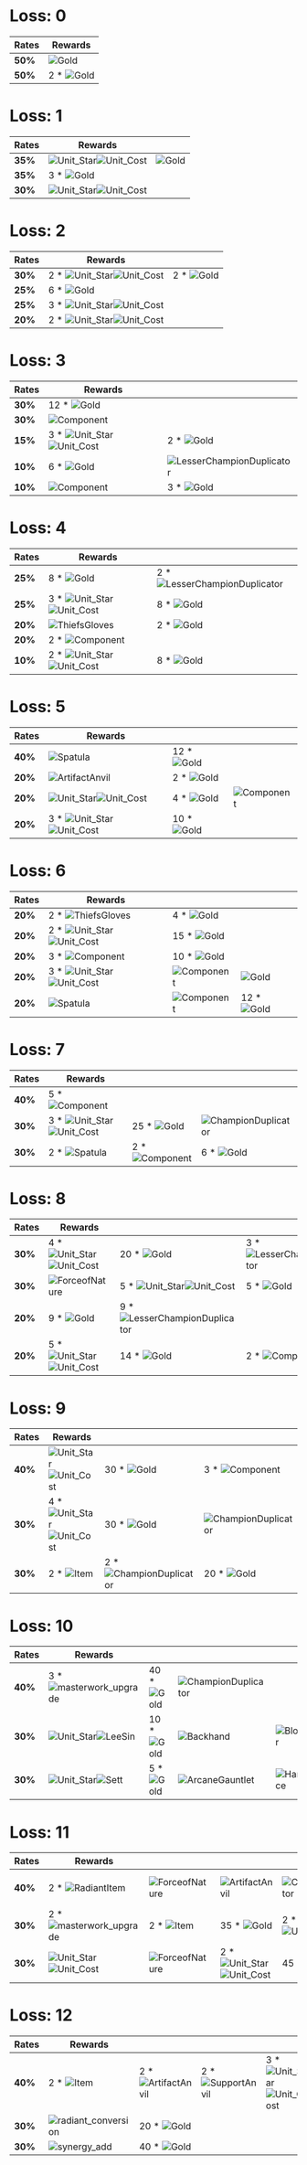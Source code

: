 # Loss: 0
| **Rates** | **Rewards**                                       |
| -         | -                                                 |
| **50%**   | ![Gold](../../tftspecs/icon/rewards/Gold.png)     |
| **50%**   | 2 * ![Gold](../../tftspecs/icon/rewards/Gold.png) |
# Loss: 1
| **Rates** | **Rewards**                                                                                                                |                                               |
| -         | -                                                                                                                          | -                                             |
| **35%**   | ![Unit_Star](../../tftspecs/icon/rewards/Champion_Star_1.png)![Unit_Cost](../../tftspecs/icon/rewards/Champion_Cost_2.png) | ![Gold](../../tftspecs/icon/rewards/Gold.png) |
| **35%**   | 3 * ![Gold](../../tftspecs/icon/rewards/Gold.png)                                                                          |                                               |
| **30%**   | ![Unit_Star](../../tftspecs/icon/rewards/Champion_Star_1.png)![Unit_Cost](../../tftspecs/icon/rewards/Champion_Cost_3.png) |                                               |
# Loss: 2
| **Rates** | **Rewards**                                                                                                                    |                                                   |
| -         | -                                                                                                                              | -                                                 |
| **30%**   | 2 * ![Unit_Star](../../tftspecs/icon/rewards/Champion_Star_1.png)![Unit_Cost](../../tftspecs/icon/rewards/Champion_Cost_2.png) | 2 * ![Gold](../../tftspecs/icon/rewards/Gold.png) |
| **25%**   | 6 * ![Gold](../../tftspecs/icon/rewards/Gold.png)                                                                              |                                                   |
| **25%**   | 3 * ![Unit_Star](../../tftspecs/icon/rewards/Champion_Star_1.png)![Unit_Cost](../../tftspecs/icon/rewards/Champion_Cost_2.png) |                                                   |
| **20%**   | 2 * ![Unit_Star](../../tftspecs/icon/rewards/Champion_Star_1.png)![Unit_Cost](../../tftspecs/icon/rewards/Champion_Cost_3.png) |                                                   |
# Loss: 3
| **Rates** | **Rewards**                                                                                                                    |                                                                                       |
| -         | -                                                                                                                              | -                                                                                     |
| **30%**   | 12 * ![Gold](../../tftspecs/icon/rewards/Gold.png)                                                                             |                                                                                       |
| **30%**   | ![Component](../../tftspecs/icon/rewards/Component.jpg)                                                                        |                                                                                       |
| **15%**   | 3 * ![Unit_Star](../../tftspecs/icon/rewards/Champion_Star_1.png)![Unit_Cost](../../tftspecs/icon/rewards/Champion_Cost_3.png) | 2 * ![Gold](../../tftspecs/icon/rewards/Gold.png)                                     |
| **10%**   | 6 * ![Gold](../../tftspecs/icon/rewards/Gold.png)                                                                              | ![LesserChampionDuplicator](../../tftspecs/icon/rewards/LesserChampionDuplicator.png) |
| **10%**   | ![Component](../../tftspecs/icon/rewards/Component.jpg)                                                                        | 3 * ![Gold](../../tftspecs/icon/rewards/Gold.png)                                     |
# Loss: 4
| **Rates** | **Rewards**                                                                                                                    |                                                                                           |
| -         | -                                                                                                                              | -                                                                                         |
| **25%**   | 8 * ![Gold](../../tftspecs/icon/rewards/Gold.png)                                                                              | 2 * ![LesserChampionDuplicator](../../tftspecs/icon/rewards/LesserChampionDuplicator.png) |
| **25%**   | 3 * ![Unit_Star](../../tftspecs/icon/rewards/Champion_Star_1.png)![Unit_Cost](../../tftspecs/icon/rewards/Champion_Cost_3.png) | 8 * ![Gold](../../tftspecs/icon/rewards/Gold.png)                                         |
| **20%**   | ![ThiefsGloves](../../tftitems/icon/set4/Craftable/ThiefsGloves.png)                                                           | 2 * ![Gold](../../tftspecs/icon/rewards/Gold.png)                                         |
| **20%**   | 2 * ![Component](../../tftspecs/icon/rewards/Component.jpg)                                                                    |                                                                                           |
| **10%**   | 2 * ![Unit_Star](../../tftspecs/icon/rewards/Champion_Star_1.png)![Unit_Cost](../../tftspecs/icon/rewards/Champion_Cost_4.png) | 8 * ![Gold](../../tftspecs/icon/rewards/Gold.png)                                         |
# Loss: 5
| **Rates** | **Rewards**                                                                                                                    |                                                    |                                                         |
| -         | -                                                                                                                              | -                                                  | -                                                       |
| **40%**   | ![Spatula](../../tftitems/icon/set4/Components/Spatula.png)                                                                    | 12 * ![Gold](../../tftspecs/icon/rewards/Gold.png) |                                                         |
| **20%**   | ![ArtifactAnvil](../../tftspecs/icon/rewards/ArtifactAnvil.png)                                                                | 2 * ![Gold](../../tftspecs/icon/rewards/Gold.png)  |                                                         |
| **20%**   | ![Unit_Star](../../tftspecs/icon/rewards/Champion_Star_1.png)![Unit_Cost](../../tftspecs/icon/rewards/Champion_Cost_4.png)     | 4 * ![Gold](../../tftspecs/icon/rewards/Gold.png)  | ![Component](../../tftspecs/icon/rewards/Component.jpg) |
| **20%**   | 3 * ![Unit_Star](../../tftspecs/icon/rewards/Champion_Star_1.png)![Unit_Cost](../../tftspecs/icon/rewards/Champion_Cost_4.png) | 10 * ![Gold](../../tftspecs/icon/rewards/Gold.png) |                                                         |
# Loss: 6
| **Rates** | **Rewards**                                                                                                                    |                                                         |                                                    |
| -         | -                                                                                                                              | -                                                       | -                                                  |
| **20%**   | 2 * ![ThiefsGloves](../../tftitems/icon/set4/Craftable/ThiefsGloves.png)                                                       | 4 * ![Gold](../../tftspecs/icon/rewards/Gold.png)       |                                                    |
| **20%**   | 2 * ![Unit_Star](../../tftspecs/icon/rewards/Champion_Star_1.png)![Unit_Cost](../../tftspecs/icon/rewards/Champion_Cost_5.png) | 15 * ![Gold](../../tftspecs/icon/rewards/Gold.png)      |                                                    |
| **20%**   | 3 * ![Component](../../tftspecs/icon/rewards/Component.jpg)                                                                    | 10 * ![Gold](../../tftspecs/icon/rewards/Gold.png)      |                                                    |
| **20%**   | 3 * ![Unit_Star](../../tftspecs/icon/rewards/Champion_Star_1.png)![Unit_Cost](../../tftspecs/icon/rewards/Champion_Cost_4.png) | ![Component](../../tftspecs/icon/rewards/Component.jpg) | ![Gold](../../tftspecs/icon/rewards/Gold.png)      |
| **20%**   | ![Spatula](../../tftitems/icon/set4/Components/Spatula.png)                                                                    | ![Component](../../tftspecs/icon/rewards/Component.jpg) | 12 * ![Gold](../../tftspecs/icon/rewards/Gold.png) |
# Loss: 7
| **Rates** | **Rewards**                                                                                                                    |                                                             |                                                                           |
| -         | -                                                                                                                              | -                                                           | -                                                                         |
| **40%**   | 5 * ![Component](../../tftspecs/icon/rewards/Component.jpg)                                                                    |                                                             |                                                                           |
| **30%**   | 3 * ![Unit_Star](../../tftspecs/icon/rewards/Champion_Star_1.png)![Unit_Cost](../../tftspecs/icon/rewards/Champion_Cost_4.png) | 25 * ![Gold](../../tftspecs/icon/rewards/Gold.png)          | ![ChampionDuplicator](../../tftspecs/icon/rewards/ChampionDuplicator.png) |
| **30%**   | 2 * ![Spatula](../../tftitems/icon/set4/Components/Spatula.png)                                                                | 2 * ![Component](../../tftspecs/icon/rewards/Component.jpg) | 6 * ![Gold](../../tftspecs/icon/rewards/Gold.png)                         |
# Loss: 8
| **Rates** | **Rewards**                                                                                                                    |                                                                                                                                |                                                                                           |
| -         | -                                                                                                                              | -                                                                                                                              | -                                                                                         |
| **30%**   | 4 * ![Unit_Star](../../tftspecs/icon/rewards/Champion_Star_1.png)![Unit_Cost](../../tftspecs/icon/rewards/Champion_Cost_5.png) | 20 * ![Gold](../../tftspecs/icon/rewards/Gold.png)                                                                             | 3 * ![LesserChampionDuplicator](../../tftspecs/icon/rewards/LesserChampionDuplicator.png) |
| **30%**   | ![ForceofNature](../../tftitems/icon/set4/Crown/ForceofNature.png)                                                             | 5 * ![Unit_Star](../../tftspecs/icon/rewards/Champion_Star_1.png)![Unit_Cost](../../tftspecs/icon/rewards/Champion_Cost_4.png) | 5 * ![Gold](../../tftspecs/icon/rewards/Gold.png)                                         |
| **20%**   | 9 * ![Gold](../../tftspecs/icon/rewards/Gold.png)                                                                              | 9 * ![LesserChampionDuplicator](../../tftspecs/icon/rewards/LesserChampionDuplicator.png)                                      |                                                                                           |
| **20%**   | 5 * ![Unit_Star](../../tftspecs/icon/rewards/Champion_Star_1.png)![Unit_Cost](../../tftspecs/icon/rewards/Champion_Cost_5.png) | 14 * ![Gold](../../tftspecs/icon/rewards/Gold.png)                                                                             | 2 * ![Component](../../tftspecs/icon/rewards/Component.jpg)                               |
# Loss: 9
| **Rates** | **Rewards**                                                                                                                    |                                                                               |                                                                           |
| -         | -                                                                                                                              | -                                                                             | -                                                                         |
| **40%**   | ![Unit_Star](../../tftspecs/icon/rewards/Champion_Star_2.png)![Unit_Cost](../../tftspecs/icon/rewards/Champion_Cost_5.png)     | 30 * ![Gold](../../tftspecs/icon/rewards/Gold.png)                            | 3 * ![Component](../../tftspecs/icon/rewards/Component.jpg)               |
| **30%**   | 4 * ![Unit_Star](../../tftspecs/icon/rewards/Champion_Star_1.png)![Unit_Cost](../../tftspecs/icon/rewards/Champion_Cost_5.png) | 30 * ![Gold](../../tftspecs/icon/rewards/Gold.png)                            | ![ChampionDuplicator](../../tftspecs/icon/rewards/ChampionDuplicator.png) |
| **30%**   | 2 * ![Item](../../tftspecs/icon/rewards/Item.png)                                                                              | 2 * ![ChampionDuplicator](../../tftspecs/icon/rewards/ChampionDuplicator.png) | 20 * ![Gold](../../tftspecs/icon/rewards/Gold.png)                        |
# Loss: 10
| **Rates** | **Rewards**                                                                                                     |                                                    |                                                                           |                                                                        |
| -         | -                                                                                                               | -                                                  | -                                                                         | -                                                                      |
| **40%**   | 3 * ![masterwork_upgrade](../../tftspecs/icon/rewards/masterwork_upgrade.png)                                   | 40 * ![Gold](../../tftspecs/icon/rewards/Gold.png) | ![ChampionDuplicator](../../tftspecs/icon/rewards/ChampionDuplicator.png) |                                                                        |
| **30%**   | ![Unit_Star](../../tftspecs/icon/rewards/Champion_Star_2.png)![LeeSin](../../tftchampions/icon/set4/LeeSin.png) | 10 * ![Gold](../../tftspecs/icon/rewards/Gold.png) | ![Backhand](../../tftitems/icon/set4/Craftable/Backhand.png)              | ![Bloodthirster](../../tftitems/icon/set4/Craftable/Bloodthirster.png) |
| **30%**   | ![Unit_Star](../../tftspecs/icon/rewards/Champion_Star_2.png)![Sett](../../tftchampions/icon/set4/Sett.png)     | 5 * ![Gold](../../tftspecs/icon/rewards/Gold.png)  | ![ArcaneGauntlet](../../tftitems/icon/set4/Craftable/ArcaneGauntlet.png)  | ![HandofJustice](../../tftitems/icon/set4/Craftable/HandofJustice.png) |
# Loss: 11
| **Rates** | **Rewards**                                                                                                                |                                                                    |                                                                                                                                |                                                                                                                                |                                                       |                                                   |
| -         | -                                                                                                                          | -                                                                  | -                                                                                                                              | -                                                                                                                              | -                                                     | -                                                 |
| **40%**   | 2 * ![RadiantItem](../../tftspecs/icon/rewards/RadiantItem.png)                                                            | ![ForceofNature](../../tftitems/icon/set4/Crown/ForceofNature.png) | ![ArtifactAnvil](../../tftspecs/icon/rewards/ArtifactAnvil.png)                                                                | ![ChampionDuplicator](../../tftspecs/icon/rewards/ChampionDuplicator.png)                                                      | ![Reforger](../../tftspecs/icon/rewards/Reforger.png) | 5 * ![Gold](../../tftspecs/icon/rewards/Gold.png) |
| **30%**   | 2 * ![masterwork_upgrade](../../tftspecs/icon/rewards/masterwork_upgrade.png)                                              | 2 * ![Item](../../tftspecs/icon/rewards/Item.png)                  | 35 * ![Gold](../../tftspecs/icon/rewards/Gold.png)                                                                             | 2 * ![Unit_Star](../../tftspecs/icon/rewards/Champion_Star_1.png)![Unit_Cost](../../tftspecs/icon/rewards/Champion_Cost_4.png) |                                                       |                                                   |
| **30%**   | ![Unit_Star](../../tftspecs/icon/rewards/Champion_Star_2.png)![Unit_Cost](../../tftspecs/icon/rewards/Champion_Cost_5.png) | ![ForceofNature](../../tftitems/icon/set4/Crown/ForceofNature.png) | 2 * ![Unit_Star](../../tftspecs/icon/rewards/Champion_Star_1.png)![Unit_Cost](../../tftspecs/icon/rewards/Champion_Cost_5.png) | 45 * ![Gold](../../tftspecs/icon/rewards/Gold.png)                                                                             |                                                       |                                                   |
# Loss: 12
| **Rates** | **Rewards**                                                               |                                                                     |                                                                   |                                                                                                                                |
| -         | -                                                                         | -                                                                   | -                                                                 | -                                                                                                                              |
| **40%**   | 2 * ![Item](../../tftspecs/icon/rewards/Item.png)                         | 2 * ![ArtifactAnvil](../../tftspecs/icon/rewards/ArtifactAnvil.png) | 2 * ![SupportAnvil](../../tftspecs/icon/rewards/SupportAnvil.png) | 3 * ![Unit_Star](../../tftspecs/icon/rewards/Champion_Star_2.png)![Unit_Cost](../../tftspecs/icon/rewards/Champion_Cost_5.png) |
| **30%**   | ![radiant_conversion](../../tftspecs/icon/rewards/radiant_conversion.png) | 20 * ![Gold](../../tftspecs/icon/rewards/Gold.png)                  |                                                                   |                                                                                                                                |
| **30%**   | ![synergy_add](../../tftspecs/icon/rewards/synergy_add.png)               | 40 * ![Gold](../../tftspecs/icon/rewards/Gold.png)                  |                                                                   |                                                                                                                                |
